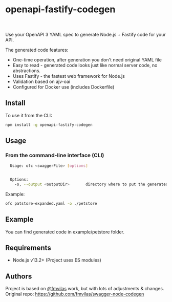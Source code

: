 # openapi-fastify-codegen




<br><br>
Use your OpenAPI 3 YAML spec to generate Node.js + Fastify code for your API.

The generated code features:

* One-time operation, after generation you don't need original YAML file 
* Easy to read - generated code looks just like normal server code, no abstractions.
* Uses Fastify - the fastest web framework for Node.js
* Validation based on ajv-oai
* Configured for Docker use (includes Dockerfile)


## Install

To use it from the CLI:

```bash
npm install -g openapi-fastify-codegen
```

## Usage

### From the command-line interface (CLI)

```bash
  Usage: ofc <swaggerFile> [options]


  Options:
    -o, --output <outputDir>       directory where to put the generated files
```

Example:

```bash
ofc patstore-expanded.yaml -o ./petstore 
```

## Example

You can find generated code in example/petstore folder.


## Requirements

* Node.js v13.2+   (Project uses ES modules)


## Authors

Project is based on [@fmvilas](http://twitter.com/fmvilas) work, but with lots of adjustments & changes.
<br/>
Original repo:
https://github.com/fmvilas/swagger-node-codegen